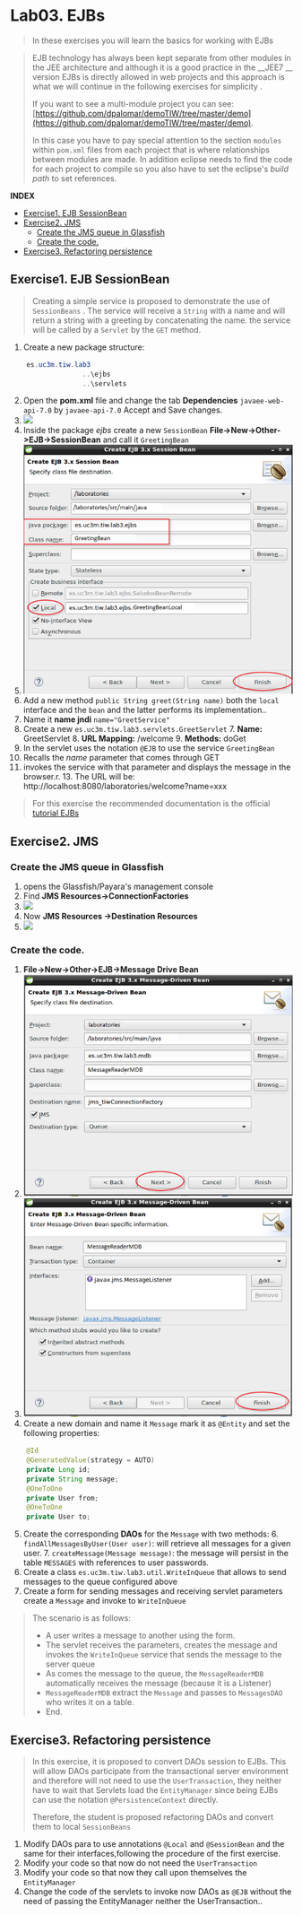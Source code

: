 # Lab03. EJBs

>In these exercises you will learn the basics for working with EJBs

> EJB technology has always been kept separate from other modules in the JEE architecture and although it is a good practice in the __JEE7 __ version EJBs is directly allowed in web projects and this approach is what we will continue in the following exercises for simplicity .
> 
> If you want to see a multi-module project you can see: [https://github.com/dpalomar/demoTIW/tree/master/demo](https://github.com/dpalomar/demoTIW/tree/master/demo).
> 
> In this case you have to pay special attention to the section `modules` within  `pom.xml` files from each project that is where relationships between modules are made. In addition eclipse needs to find the code for each project to compile so you also have to set the eclipse's _build path_ to set references.
> 


__INDEX__
<!-- MarkdownTOC  depth=3 -->

- [Exercise1. EJB SessionBean](#exercise1-ejb-sessionbean)
- [Exercise2. JMS](#exercise2-jms)
    - [Create the JMS queue in Glassfish](#create-the-jms-queue-in-glassfish)
    - [Create the code.](#create-the-code)
- [Exercise3. Refactoring persistence](#exercise3-refactoring-persistence)

<!-- /MarkdownTOC -->


## Exercise1. EJB SessionBean

> Creating a simple service is proposed to demonstrate the use of `SessionBeans` . The service will receive a `String` with a name and will return a string with a greeting by concatenating the name. the service will be called by a `Servlet` by the `GET` method.

1. Create a new package structure:

```java
    es.uc3m.tiw.lab3
                  ..\ejbs
                  ..\servlets
```
2. Open the __pom.xml__ file and change the tab __Dependencies__ `javaee-web-api-7.0` by `javaee-api-7.0` Accept and Save changes.
3. ![](images/Imagen1.png) 
3. Inside the package _ejbs_ create a new `SessionBean`  __File->New->Other->EJB->SessionBean__  and call it `GreetingBean`
4. ![](images/Imagen2.png)
5. Add a new method `public String greet(String name)` both the  `local` interface and the `bean`  and the latter performs its implementation..
6. Name it __name jndi__ `name="GreetService"`
6. Create a new `es.uc3m.tiw.lab3.servlets.GreetServlet` 
    7. __Name:__ GreetServlet
    8. __URL Mapping:__ /welcome
    9. __Methods:__ doGet
10. In the servlet uses the notation  `@EJB`  to use the service `GreetingBean`
11. Recalls the  _name_ parameter that comes through  GET 
12. invokes the service with that parameter and displays the message in the browser.r.
    13. The URL will be: http://localhost:8080/laboratories/welcome?name=xxx 

> For this exercise the recommended documentation is the official [tutorial EJBs](https://docs.oracle.com/javaee/7/tutorial/partentbeans.htm#BNBLR)

## Exercise2. JMS

### Create the JMS queue in Glassfish

1. opens the Glassfish/Payara's management console
2. Find __JMS Resources->ConnectionFactories__
3. ![](images/Imagen3.png)
4. Now __JMS Resources ->Destination Resources__
5. ![](images/Imagen4.png)

### Create the code.

1. __File->New->Other->EJB->Message Drive Bean__
2. ![](images/Imagen5.png)
3. ![](images/Imagen6.png)
4. Create a new domain and name it `Message` mark it as  `@Entity` and set the following properties:

```java
    @Id
    @GeneratedValue(strategy = AUTO)
    private Long id;
    private String message;
    @OneToOne
    private User from;
    @OneToOne
    private User to;
```

5. Create the corresponding __DAOs__ for the `Message` with two methods:
    6. `findAllMessagesByUser(User user)`: will retrieve all messages for a given user.
    7. `createMessage(Message message)`: the message will persist in the table `MESSAGES` with references to user passwords.
8. Create a class `es.uc3m.tiw.lab3.util.WriteInQueue` that allows to send messages to the queue configured above
9. Create a form for sending messages and receiving servlet parameters create a `Message` and invoke to `WriteInQueue`

> The scenario is as follows:
> - A user writes a message to another using the form.
> - The servlet receives the parameters, creates the message and invokes the `WriteInQueue` service that sends the message to the server queue
> -  As comes the message to the queue, the `MessageReaderMDB` automatically receives the message (because it is a Listener)
> - `MessageReaderMDB` extract the `Message` and passes to `MessagesDAO` who writes it on a table.
> - End.

## Exercise3. Refactoring persistence

> In this exercise, it is proposed to convert DAOs session to EJBs.
> This will allow DAOs participate from the transactional server environment and therefore will not need to use the  `UserTransaction`, they neither have to wait that Servlets load the `EntityManager` since being EJBs can use the notation `@PersistenceContext` directly.
> 
> Therefore, the student is proposed refactoring DAOs and convert them to local `SessionBeans`  


1. Modify  DAOs para to use annotations `@Local` and `@SessionBean` and the same for their interfaces,following the procedure of the first exercise.
2. Modify your code so that now do not need the `UserTransaction`
3. Modify your code so that now they call upon themselves the `EntityManager`
4.  Change the code of the servlets to invoke now DAOs as `@EJB` without the need of passing the EntityManager neither the UserTransaction..
